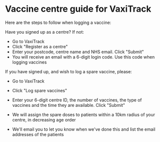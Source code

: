 # Vaccine centre guide for VaxiTrack

Here are the steps to follow when logging a vaccine:

Have you signed up as a centre? If not:

* Go to VaxiTrack
* Click "Register as a centre"
* Enter your postcode, centre name and NHS email. Click "Submit"
* You will receive an email with a 6-digit login code. Use this code when logging vaccines

If you have signed up, and wish to log a spare vaccine, please:

* Go to VaxiTrack
* Click "Log spare vaccines"
* Enter your 6-digit centre ID, the number of vaccines, the type of vaccines and the time they are available. Click "Submit"

* We will assign the spare doses to patients within a 10km radius of your centre, in decreasing age order
* We'll email you to let you know when we've done this and list the email addresses of the patients
